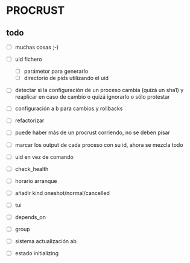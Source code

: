 # PROCRUST

## todo

* [ ] muchas cosas  ;-)
* [ ] uid fichero
  * [ ] parámetor para generarlo
  * [ ] directorio de pids  utilizando el uid
* [ ] detectar si la configuración de un proceso cambia (quizá un sha1) y reaplicar en caso de cambio
        o quizá ignorarlo o sólo protestar
* [ ] configuración a b para cambios y rollbacks
* [ ] refactorizar
* [ ] puede haber más de un procrust corriendo, no se deben pisar
* [ ] marcar los output de cada proceso con su id, ahora se mezcla todo
* [ ] uid en vez de comando
* [ ] check_health
* [ ] horario arranque
* [ ] añadir kind oneshot/normal/cancelled
* [ ] tui
* [ ] depends_on
* [ ] group
* [ ] sistema actualización ab
* [ ] estado initializing

